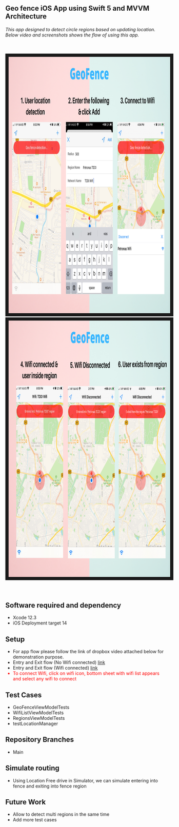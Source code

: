<h2> Geo fence iOS App using Swift 5 and MVVM Architecture </h2>
<h6> This app designed to detect circle regions based on updating location. Below video and screenshots shows the flow of using this app. </h6>
</br>

<a href="https://github.com/KrishBaddi/GeoFenceApp/blob/main/Geo%20Fence%20Images/Entry:Exit(No%20Wifi).mov">
  <img src="https://github.com/KrishBaddi/GeoFenceApp/blob/main/Geo%20Fence%20Images/1.png" 
alt="IMAGE ALT TEXT HERE" width="1000" height="800" border="10" /></a>
  <img src="https://github.com/KrishBaddi/GeoFenceApp/blob/main/Geo%20Fence%20Images/2.png" 
alt="IMAGE ALT TEXT HERE" width="1000" height="800" border="10" />

</br>
</br>


</br>


<h2>Software required and dependency</h2>

<ul>
  <li>Xcode 12.3 </li>
  <li>iOS Deployment target 14 </li>
</ul>

<h2>Setup</h2>

<ul>
 <li> For app flow please follow the link of dropbox video attached below for demonstration purpose. </li>
<li> Entry and Exit flow (No Wifi connected) <a href="https://github.com/KrishBaddi/GeoFenceApp/blob/main/Geo%20Fence%20Images/Entry:Exit(No%20Wifi).mov">link</a></li>
<li> Entry and Exit flow (Wifi connected) <a href="https://github.com/KrishBaddi/GeoFenceApp/blob/main/Geo%20Fence%20Images/Entry:Exit(With%20Wifi).mov">link</a></li>
  
 <li style="color:red;">To connect Wifi, click on wifi icon, bottom sheet with wifi list appears and select any wifi to connect </li>


</ul>

<h2>Test Cases </h2>
<ul>
 <li>GeoFenceViewModelTests</li>
 <li>WifiListViewModelTests</li>
   <li>RegionsViewModelTests</li>
   <li>testLocationManager</li>
</ul>


<h2>Repository Branches</h2>
<ul>
 <li>Main</li>
</ul>



<h2>Simulate routing </h2>
<ul>
 <li>Using Location Free drive in Simulator, we can simulate entering into fence and exiting into fence region  </li>
</ul>

<h2>Future Work </h2>
<ul>
   <li>Allow to detect multi regions in the same time </li>
   <li>Add more test cases </li>
</ul>





